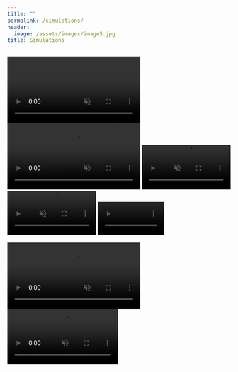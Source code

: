 ```yaml
---
title: ""
permalink: /simulations/
header:
  image: /assets/images/image5.jpg
title: Simulations
---
```


<video id="sand" autoplay muted playsinline loop width="300" src="https://user-images.githubusercontent.com/16015926/233009892-d8d9265c-2b99-493b-943f-0246118cb5ec.mp4"></video>
<video id="dambreak" autoplay muted playsinline loop width="300" src="https://user-images.githubusercontent.com/16015926/232998791-c4347e90-4c55-4057-8a2d-5c681e5fbc65.mp4"></video>
<video id="hyperelastic" autoplay muted playsinline loop width="200" src="https://user-images.githubusercontent.com/16015926/233059400-2204f758-97f4-442d-b26f-34ad827deddf.mp4"></video>
<video id="grains" autoplay muted playsinline loop width="200" src="https://user-images.githubusercontent.com/16015926/233044430-c509015a-c395-4f99-b26a-573ef1cc36cc.mp4"></video>
<video id="vortex" autoplay muted playsinline loop width="150" src="https://github.com/KeitaNakamura/KeitaNakamura.github.io/assets/16015926/202a3750-6568-4908-b286-110826a8417a"></video>

<video id="navier" autoplay muted playsinline loop width="300" src="https://github.com/KeitaNakamura/KeitaNakamura.github.io/assets/16015926/7d1b51db-6733-44bf-90d1-24d8891d2e2f"></video>
<video id="wave" autoplay muted playsinline loop width="250" src="https://github.com/KeitaNakamura/KeitaNakamura.github.io/assets/16015926/4eac9ece-27c5-4b6b-87ad-25330d53bb2c"></video>

